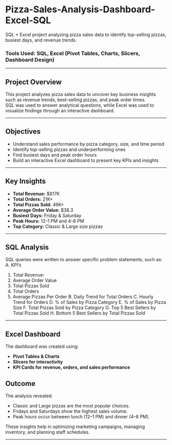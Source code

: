 # Pizza-Sales-Analysis-Dashboard-Excel-SQL
SQL + Excel project analyzing pizza sales data to identify top-selling pizzas, busiest days, and revenue trends.

### Tools Used: SQL, Excel (Pivot Tables, Charts, Slicers, Dashboard Design)

---

## Project Overview
This project analyzes pizza sales data to uncover key business insights such as revenue trends, best-selling pizzas, and peak order times.  
SQL was used to answer analytical questions, while Excel was used to visualize findings through an interactive dashboard.

---

## Objectives
- Understand sales performance by pizza category, size, and time period  
- Identify top-selling pizzas and underperforming ones  
- Find busiest days and peak order hours  
- Build an interactive Excel dashboard to present key KPIs and insights  

---

##  Key Insights
- **Total Revenue:** $817K  
- **Total Orders:** 21K+  
- **Total Pizzas Sold:** 49K+  
- **Average Order Value:** $38.3  
- **Busiest Days:** Friday & Saturday  
- **Peak Hours:** 12–1 PM and 4–8 PM  
- **Top Category:** Classic & Large size pizzas  

---

##  SQL Analysis
SQL queries were written to answer specific problem statements, such as:
A. KPI’s
1. Total Revenue:
2. Average Order Value
3. Total Pizzas Sold
4. Total Orders
5. Average Pizzas Per Order
B. Daily Trend for Total Orders
C. Hourly Trend for Orders
D. % of Sales by Pizza Category
E. % of Sales by Pizza Size
F. Total Pizzas Sold by Pizza Category
G. Top 5 Best Sellers by Total Pizzas Sold
H. Bottom 5 Best Sellers by Total Pizzas Sold


---

## Excel Dashboard
The dashboard was created using:
- **Pivot Tables & Charts**
- **Slicers for interactivity**
- **KPI Cards for revenue, orders, and sales performance**


##  Outcome
The analysis revealed:
- Classic and Large pizzas are the most popular choices.
- Fridays and Saturdays show the highest sales volume.
- Peak hours occur between lunch (12–1 PM) and dinner (4–8 PM).
  
These insights help in optimizing marketing campaigns, managing inventory, and planning staff schedules.

---
